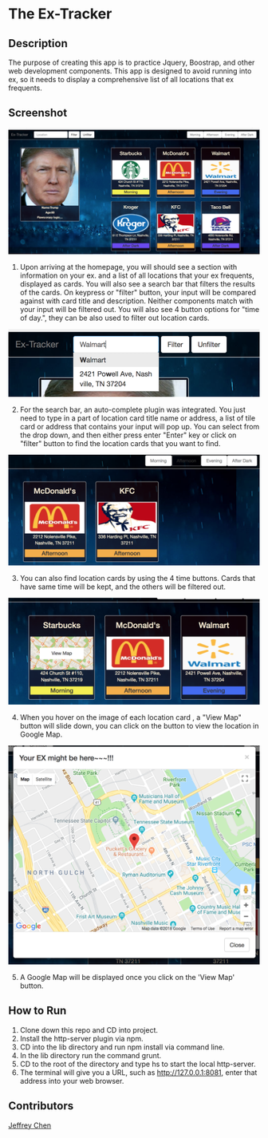 # The Ex-Tracker

## Description
The purpose of creating this app is to practice Jquery, Boostrap, and other web development components.  This app is designed to avoid running into ex, so it needs to display a comprehensive list of all locations that ex frequents.

## Screenshot
![Webpage](https://raw.githubusercontent.com/jeffreychen2016/ex-tracker/master/imgs/Screen%20Shot%202018-05-13%20at%2012.29.25%20PM.png
)

1. Upon arriving at the homepage, you will should see a section with information on your ex. and a list of all locations that your ex frequents, displayed as cards. You will also see a search bar that filters the results of the cards. On keypress or "filter" button, your input will be compared against with card title and description. Neither components match with your input will be filtered out. You will also see 4 button options for "time of day.", they can be also used to filter out location cards.

![Webpage](https://raw.githubusercontent.com/jeffreychen2016/ex-tracker/master/imgs/Screen%20Shot%202018-05-13%20at%2012.29.40%20PM.png
)

2. For the search bar, an auto-complete plugin was integrated. You just need to type in a part of location card title name or address, a list of tile card or address that contains your input will pop up. You can select from the drop down, and then either press enter "Enter" key or click on "filter" button to find the location cards that you want to find.

![Webpage](https://raw.githubusercontent.com/jeffreychen2016/ex-tracker/master/imgs/Screen%20Shot%202018-05-13%20at%2012.30.17%20PM.png
)

3. You can also find location cards by using the 4 time buttons. Cards that have same time will be kept, and the others will be filtered out.

![Webpage](https://raw.githubusercontent.com/jeffreychen2016/ex-tracker/master/imgs/Screen%20Shot%202018-05-13%20at%2012.30.33%20PM.png
)

4. When you hover on the image of each location card , a "View Map" button will slide down, you can click on the button to view the location in Google Map.

![Webpage](https://raw.githubusercontent.com/jeffreychen2016/ex-tracker/master/imgs/Screen%20Shot%202018-05-13%20at%2012.30.44%20PM.png
)

5. A Google Map will be displayed once you click on the 'View Map' button.

## How to Run
1. Clone down this repo and CD into project.
2. Install the http-server plugin via npm.
3. CD into the lib directory and run npm install via command line.
4. In the lib directory run the command grunt.
5. CD to the root of the directory and type hs to start the local http-server.
6. The terminal will give you a URL, such as http://127.0.0.1:8081, enter that address into your web browser.

## Contributors
[Jeffrey Chen](https://github.com/jeffreychen2016)




